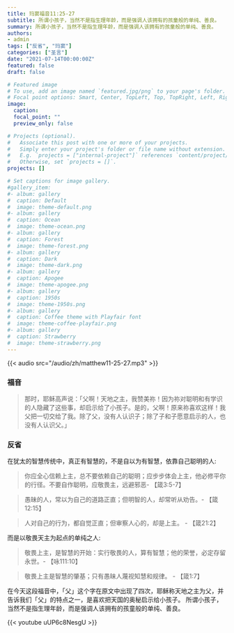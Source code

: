 ```yaml
---
title: 玛窦福音11:25-27
subtitle: 所谓小孩子，当然不是指生理年龄，而是强调人该拥有的孩童般的单纯、善良。
summary: 所谓小孩子，当然不是指生理年龄，而是强调人该拥有的孩童般的单纯、善良。
authors:
- admin
tags: ["反省", "玛窦"]
categories: ["圣言"]
date: "2021-07-14T00:00:00Z"
featured: false
draft: false

# Featured image
# To use, add an image named `featured.jpg/png` to your page's folder.
# Focal point options: Smart, Center, TopLeft, Top, TopRight, Left, Right, BottomLeft, Bottom, BottomRight
image:
  caption:
  focal_point: ""
  preview_only: false

# Projects (optional).
#   Associate this post with one or more of your projects.
#   Simply enter your project's folder or file name without extension.
#   E.g. `projects = ["internal-project"]` references `content/project/deep-learning/index.md`.
#   Otherwise, set `projects = []`.
projects: []

# Set captions for image gallery.
#gallery_item:
#- album: gallery
#  caption: Default
#  image: theme-default.png
#- album: gallery
#  caption: Ocean
#  image: theme-ocean.png
#- album: gallery
#  caption: Forest
#  image: theme-forest.png
#- album: gallery
#  caption: Dark
#  image: theme-dark.png
#- album: gallery
#  caption: Apogee
#  image: theme-apogee.png
#- album: gallery
#  caption: 1950s
#  image: theme-1950s.png
#- album: gallery
#  caption: Coffee theme with Playfair font
#  image: theme-coffee-playfair.png
#- album: gallery
#  caption: Strawberry
#  image: theme-strawberry.png
---
```


{{< audio src="/audio/zh/matthew11-25-27.mp3" >}}

### 福音
> 那时，耶稣高声说：「父啊！天地之主，我赞美祢！因为祢对聪明和有学识的人隐藏了这些事，却启示给了小孩子。是的，父啊！原来祢喜欢这样！我父把一切交给了我。除了父，没有人认识子；除了子和子愿意启示的人，也没有人认识父。」

### 反省
在犹太的智慧传统中，真正有智慧的，不是自以为有智慧，依靠自己聪明的人:
> 你应全心信赖上主，总不要依赖自己的聪明；应步步体会上主，他必修平你的行径。不要自作聪明，应敬畏主，远避邪恶- 【箴3:5-7】

> 愚昧的人，常以为自己的道路正直；但明智的人，却常听从劝告。- 【箴12:15】

> 人对自己的行为，都自觉正直；但审察人心的，却是上主。 - 【箴21:2】

而是以敬畏天主为起点的单纯之人:
> 敬畏上主，是智慧的开始：实行敬畏的人，算有智慧；他的荣誉，必定存留永世。- 【咏111:10】

> 敬畏上主是智慧的肇基；只有愚昧人蔑视知慧和规律。 - 【箴1:7】

在今天这段福音中，「父」这个字在原文中出现了四次，耶稣称天地之主为父，并告诉我们「父」的特点之一，是喜欢把天国的奥秘启示给小孩子。 所谓小孩子，当然不是指生理年龄，而是强调人该拥有的孩童般的单纯、善良。

{{< youtube uUP6c8NesgU >}}
